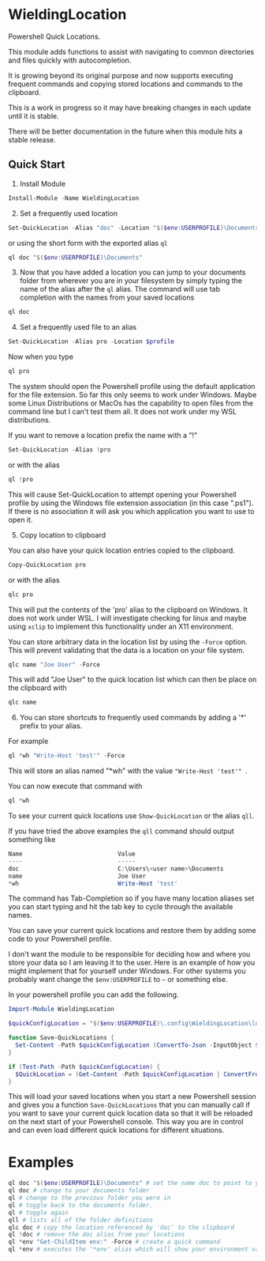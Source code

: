 # WieldingLocation

Powershell Quick Locations.

This module adds functions to assist with navigating to common directories and files quickly with autocompletion.

It is growing beyond its original purpose and now supports executing frequent commands and copying stored locations and commands to the clipboard.

This is a work in progress so it may have breaking changes in each update until it is stable.


There will be better documentation in the future when this module hits a stable release.

Quick Start
-----------

1. Install Module
```powershell
Install-Module -Name WieldingLocation
```

2. Set a frequently used location

```powershell
Set-QuickLocation -Alias "doc" -Location "$($env:USERPROFILE)\Documents"
```

or using the short form with the exported alias `ql`

```powershell
ql doc "$($env:USERPROFILE)\Documents"
```

3. Now that you have added a location you can jump to your documents folder from wherever you are in your filesystem by simply typing the name of the alias after the `ql` alias.  The command will use tab completion with the names from your saved locations 

```powershell
ql doc
```

4. Set a frequently used file to an alias 

```powershell
Set-QuickLocation -Alias pro -Location $profile
```

Now when you type
```powershell
ql pro
```

The system should open the Powershell profile using the default application for the file extension.  So far this only seems to work under Windows.  Maybe some Linux Distributions or MacOs has the capability to open files from the command line but I can't test them all.  It does not work under my WSL distributions.


If you want to remove a location prefix the name with a "!"
```powershell
Set-QuickLocation -Alias !pro
```

or with the alias
```powershell
ql !pro
```
This will cause Set-QuickLocation to attempt opening your Powershell profile by using the Windows file extension association (in this case ".ps1"). If there is no association it will ask you which application you want to use to open it.

5. Copy location to clipboard
  
You can also have your quick location entries copied to the clipboard.

```powershell
Copy-QuickLocation pro
```

or with the alias 
```powershell
qlc pro
```

This will put the contents of the 'pro' alias to the clipboard on Windows.  It does not work under WSL.  I will investigate checking for linux and maybe using `xclip` to implement this functionality under an X11 environment.

You can store arbitrary data in the location list by using the `-Force` option.  This will prevent validating that the data is a location on your file system.

```powershell
qlc name "Joe User" -Force
```

This will add "Joe User" to the quick location list which can then be place on the clipboard with
```powershell
qlc name
```

6. You can store shortcuts to frequently used commands by adding a '*' prefix to your alias.

For example

```powershell
ql *wh "Write-Host 'test'" -Force
```

This will store an alias named "*wh" with the value `"Write-Host 'test'" `.

You can now execute that command with 
```powershell
ql *wh
```

To see your current quick locations use `Show-QuickLocation` or the alias `qll`.

If you have tried the above examples the `qll` command should output something like

```powershell
Name                           Value
----                           -----
doc                            C:\Users\<user name>\Documents
name                           Joe User
*wh                            Write-Host 'test'
```

The command has Tab-Completion so if you have many location aliases set you can start typing and hit the tab key to cycle through the available names.

You can save your current quick locations and restore them by adding some code to your Powershell profile.

I don't want the module to be responsible for deciding how and where you store your data so I am leaving it to the user.  Here is an example of how you might implement that for yourself under Windows.  For other systems you probably want change the `$env:USERPROFILE` to `~` or something else.

In your powershell profile you can add the following.

```powershell
Import-Module WieldingLocation

$quickConfigLocation = "$($env:USERPROFILE)\.config\WieldingLocation\locations.json"

function Save-QuickLocations {
  Set-Content -Path $quickConfigLocation (ConvertTo-Json -InputObject $QuickLocation)
}

if (Test-Path -Path $quickConfigLocation) {
  $QuickLocation = (Get-Content -Path $quickConfigLocation | ConvertFrom-Json -AsHashtable)
}

```

This will load your saved locations when you start a new Powershell session and gives you a function `Save-QuickLocations` that you can manually call if you want to save your current quick location data so that it will be reloaded on the next start of your Powershell console.  This way you are in control and can even load different quick locations for different situations. 


Examples
========

```powershell
ql doc "$($env:USERPROFILE)\Documents" # set the name doc to point to your documents folder (Windows)
ql doc # change to your documents folder
ql # change to the previous folder you were in
ql # toggle back to the documents folder.
ql # toggle again
qll # lists all of the folder definitions
qlc doc # copy the location referenced by 'doc' to the clipboard
ql !doc # remove the doc alias from your locations
ql *env "Get-ChildItem env:" -Force # create a quick command
ql *env # executes the '*env' alias which will show your environment variables

